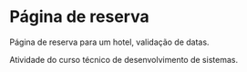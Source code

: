 # Página de reserva
Página de reserva para um hotel, validação de datas.

Atividade do curso técnico de desenvolvimento de sistemas.
